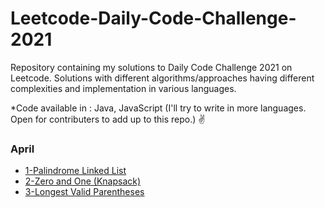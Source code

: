# Leetcode-Daily-Code-Challenge-2021
Repository containing my solutions to Daily Code Challenge 2021 on Leetcode. Solutions with different algorithms/approaches having different complexities and implementation in various languages.

*Code available in : Java, JavaScript (I'll try to write in more languages. Open for contributers to add up to this repo.) ✌️


### April
* [1-Palindrome Linked List](https://github.com/pushpitojha/Leetcode-Daily-Code-Challenge-2021/blob/main/LeeCode_April2021/1_PalindromeLinkedList.java)
* [2-Zero and One (Knapsack)](https://github.com/pushpitojha/Leetcode-Daily-Code-Challenge-2021/blob/main/LeeCode_April2021/2_OneAndZero_Knapsack.java)
* [3-Longest Valid Parentheses](https://github.com/pushpitojha/Leetcode-Daily-Code-Challenge-2021/blob/main/LeeCode_April2021/3_longestValidParentheses.java)


